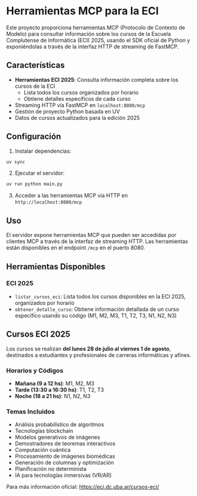 # Herramientas MCP para la ECI

Este proyecto proporciona herramientas MCP (Protocolo de Contexto de Modelo) para consultar información sobre los cursos de la Escuela Complutense de Informática (ECI) 2025, usando el SDK oficial de Python y exponiéndolas a través de la interfaz HTTP de streaming de FastMCP.

## Características

- **Herramientas ECI 2025**: Consulta información completa sobre los cursos de la ECI
  - Lista todos los cursos organizados por horario
  - Obtiene detalles específicos de cada curso
- Streaming HTTP vía FastMCP en `localhost:8080/mcp`
- Gestión de proyecto Python basada en UV
- Datos de cursos actualizados para la edición 2025

## Configuración

1. Instalar dependencias:
```bash
uv sync
```

2. Ejecutar el servidor:
```bash
uv run python main.py
```

3. Acceder a las herramientas MCP vía HTTP en `http://localhost:8080/mcp`

## Uso

El servidor expone herramientas MCP que pueden ser accedidas por clientes MCP a través de la interfaz de streaming HTTP. Las herramientas están disponibles en el endpoint `/mcp` en el puerto 8080.

## Herramientas Disponibles

### ECI 2025
- `listar_cursos_eci`: Lista todos los cursos disponibles en la ECI 2025, organizados por horario
- `obtener_detalle_curso`: Obtiene información detallada de un curso específico usando su código (M1, M2, M3, T1, T2, T3, N1, N2, N3)

## Cursos ECI 2025

Los cursos se realizan **del lunes 28 de julio al viernes 1 de agosto**, destinados a estudiantes y profesionales de carreras informáticas y afines.

### Horarios y Códigos
- **Mañana (9 a 12 hs)**: M1, M2, M3
- **Tarde (13:30 a 16:30 hs)**: T1, T2, T3  
- **Noche (18 a 21 hs)**: N1, N2, N3

### Temas Incluidos
- Análisis probabilístico de algoritmos
- Tecnologías blockchain
- Modelos generativos de imágenes
- Demostradores de teoremas interactivos
- Computación cuántica
- Procesamiento de imágenes biomédicas
- Generación de columnas y optimización
- Planificación no determinista
- IA para tecnologías inmersivas (VR/AR)

Para más información oficial: https://eci.dc.uba.ar/cursos-eci/
